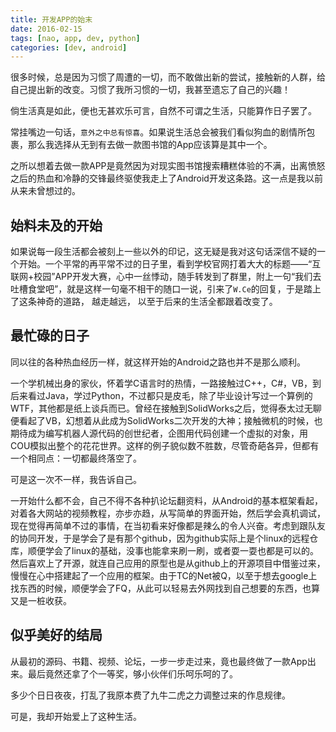 ```yaml
---
title: 开发APP的始末
date: 2016-02-15
tags: [nao, app, dev, python]
categories: [dev, android]
---
```


很多时候，总是因为习惯了周遭的一切，而不敢做出新的尝试，接触新的人群，给自己提出新的改变。习惯了我所习惯的一切，我甚至遗忘了自己的兴趣！

倘生活真是如此，便也无甚欢乐可言，自然不可谓之生活，只能算作日子罢了。

常挂嘴边一句话，`意外之中总有惊喜`。如果说生活总会被我们看似狗血的剧情所包裹，那么我选择从无到有去做一款图书馆的App应该算是其中一个。

<!--more-->

之所以想着去做一款APP是竟然因为对现实图书馆搜索糟糕体验的不满，出离愤怒之后的热血和冷静的交锋最终驱使我走上了Android开发这条路。这一点是我以前从来未曾想过的。

## 始料未及的开始

如果说每一段生活都会被刻上一些以外的印记，这无疑是我对这句话深信不疑的一个开始。一个平常的再平常不过的日子里，看到学校官网打着大大的标题——“互联网+校园”APP开发大赛，心中一丝悸动，随手转发到了群里，附上一句“我们去吐槽食堂吧”，就是这样一句毫不相干的随口一说，引来了` W.Ce `的回复，于是踏上了这条神奇的道路， 越走越远， 以至于后来的生活全都跟着改变了。

## 最忙碌的日子

同以往的各种热血经历一样，就这样开始的Android之路也并不是那么顺利。

一个学机械出身的家伙，怀着学C语言时的热情，一路接触过C++，C#，VB，到后来看过Java，学过Python，不过都只是皮毛，除了毕业设计写过一个算例的WTF，其他都是纸上谈兵而已。曾经在接触到SolidWorks之后，觉得泰太过无聊便看起了VB，幻想着从此成为SolidWorks二次开发的大神；接触微机的时候，也期待成为编写机器人源代码的创世纪者，企图用代码创建一个虚拟的对象，用COU模拟出整个的花花世界。这样的例子貌似数不胜数，尽管奇葩各异，但都有一个相同点：一切都最终落空了。

可是这一次不一样，我告诉自己。

一开始什么都不会，自己不得不各种扒论坛翻资料，从Android的基本框架看起，对着各大网站的视频教程，亦步亦趋，从写简单的界面开始，然后学会真机调试，现在觉得再简单不过的事情，在当初看来好像都是辣么的令人兴奋。考虑到跟队友的协同开发，于是学会了是有那个github，因为github实际上是个linux的远程仓库，顺便学会了linux的基础，没事也能拿来刷一刷，或者耍一耍也都是可以的。然后喜欢上了开源，就连自己应用的原型也是从github上的开源项目中借鉴过来，慢慢在心中搭建起了一个应用的框架。由于TC的Net被Q，以至于想去google上找东西的时候，顺便学会了FQ，从此可以轻易去外网找到自己想要的东西，也算又是一桩收获。

## 似乎美好的结局

从最初的源码、书籍、视频、论坛，一步一步走过来，竟也最终做了一款App出来。最后竟然还拿了个一等奖，够小伙伴们乐呵乐呵的了。

多少个日日夜夜，打乱了我原本费了九牛二虎之力调整过来的作息规律。

可是，我却开始爱上了这种生活。
